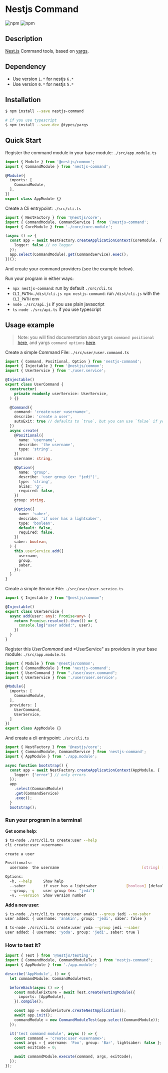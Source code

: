 # Nestjs Command

![npm](https://img.shields.io/npm/v/nestjs-command)
![npm](https://img.shields.io/npm/dw/nestjs-command)

## Description

[Nest.js](https://github.com/nestjs/nest) Command tools, based on [yargs](https://github.com/yargs/yargs).

## Dependency

- Use version `1.*` for nestjs `6.*`
- Use version `0.*` for nestjs `5.*`

## Installation

```bash
$ npm install --save nestjs-command

# if you use typescript
$ npm install --save-dev @types/yargs
```

## Quick Start

Register the command module in your base module: `./src/app.module.ts`

```typescript
import { Module } from '@nestjs/common';
import { CommandModule } from 'nestjs-command';

@Module({
  imports: [
    CommandModule,
  ],
})
export class AppModule {}
```

Create a Cli entrypoint: `./src/cli.ts`

```typescript
import { NestFactory } from '@nestjs/core';
import { CommandModule, CommandService } from 'nestjs-command';
import { CoreModule } from './core/core.module';

(async () => {
  const app = await NestFactory.createApplicationContext(CoreModule, {
    logger: false // no logger
  });
  app.select(CommandModule).get(CommandService).exec();
})();
```

And create your command providers (see the example below).

Run your program in either ways:

- `npx nestjs-command`: run by default `./src/cli.ts`
- `CLI_PATH=./dist/cli.js npx nestjs-command`: run `/dist/cli.js` with the `CLI_PATH` env
- `node ./src/api.js` if you use plain javascript
- `ts-node ./src/api.ts` if you use typescript

## Usage example

> Note: you will find documentation about yargs `command positional` [here](https://yargs.js.org/docs/#api-reference-positionalkey-opt), and yargs `command options` [here](https://yargs.js.org/docs/#api-reference-optionskey-opt).

Create a simple Command File: `./src/user/user.command.ts`

```typescript
import { Command, Positional, Option } from 'nestjs-command';
import { Injectable } from '@nestjs/common';
import { UserService } from './user.service';

@Injectable()
export class UserCommand {
  constructor(
    private readonly userService: UserService,
  ) {}

  @Command({ 
    command: 'create:user <username>',
    describe: 'create a user',
    autoExit: true // defaults to `true`, but you can use `false` if you need more control
  })
  async create(
    @Positional({
      name: 'username',
      describe: 'the username',
      type: 'string',
    })
    username: string,

    @Option({
      name: 'group',
      describe: 'user group (ex: "jedi")',
      type: 'string',
      alias: 'g',
      required: false,
    })
    group: string,

    @Option({
      name: 'saber',
      describe: 'if user has a lightsaber',
      type: 'boolean',
      default: false,
      required: false,
    })
    saber: boolean,
  ) {
    this.userService.add({
      username,
      group,
      saber,
    });
  }
}
```

Create a simple Service File: `./src/user/user.service.ts`

```typescript
import { Injectable } from "@nestjs/common";

@Injectable()
export class UserService {
  async add(user: any): Promise<any> {
    return Promise.resolve().then(() => {
      console.log("user added:", user);
    })
  }
}
```

Register this *UserCommand* and *UserService" as providers in your base module: `./src/app.module.ts`

```typescript
import { Module } from '@nestjs/common';
import { CommandModule } from 'nestjs-command';
import { UserCommand } from "./user/user.command";
import { UserService } from './user/user.service';

@Module({
  imports: [
    CommandModule,
  ],
  providers: [
    UserCommand,
    UserService,
  ]
})
export class AppModule {}
```

And create a cli entrypoint: `./src/cli.ts`

```typescript
import { NestFactory } from '@nestjs/core';
import { CommandModule, CommandService } from 'nestjs-command';
import { AppModule } from './app.module';

async function bootstrap() {
  const app = await NestFactory.createApplicationContext(AppModule, {
    logger: ['error'] // only errors
  });
  app
    .select(CommandModule)
    .get(CommandService)
    .exec();
  }
  bootstrap();
```

### Run your program in a terminal

__Get some help__:

```bash
$ ts-node ./src/cli.ts create:user --help
cli create:user <username>

create a user

Positionals:
  username  the username                                     [string] [required]

Options:
  -h, --help     Show help                                             [boolean]
  --saber        if user has a lightsaber             [boolean] [default: false]
  --group, -g    user group (ex: "jedi")                                [string]
  -v, --version  Show version number                                   [boolean]
```

__Add a new user__:

```bash
$ ts-node ./src/cli.ts create:user anakin --group jedi --no-saber
user added: { username: 'anakin', group: 'jedi', saber: false }

$ ts-node ./src/cli.ts create:user yoda --group jedi --saber
user added: { username: 'yoda', group: 'jedi', saber: true }
```

### How to test it?

```typescript
import { Test } from '@nestjs/testing';
import { CommandModule, CommandModuleTest } from 'nestjs-command';
import { AppModule } from './app.module';

describe('AppModule', () => {
  let commandModule: CommandModuleTest;

  beforeEach(async () => {
    const moduleFixture = await Test.createTestingModule({
      imports: [AppModule],
    }).compile();

    const app = moduleFixture.createNestApplication();
    await app.init();
    commandModule = new CommandModuleTest(app.select(CommandModule));
  });

  it('test command module', async () => {
    const command = 'create:user <username>';
    const args = { username: 'Foo', group: 'Bar', lightsaber: false };
    const exitCode = 0;

    await commandModule.execute(command, args, exitCode);
  });
});
```
